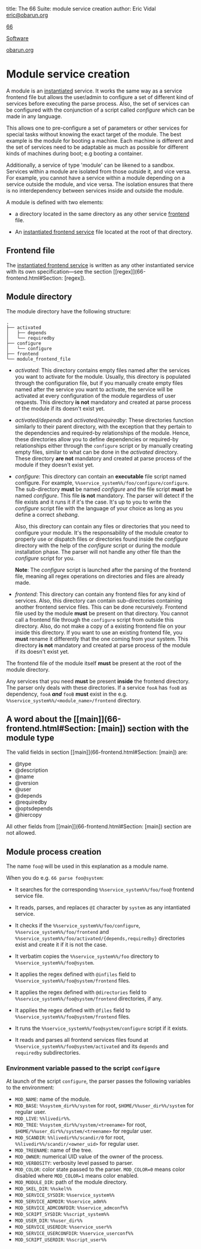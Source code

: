 title: The 66 Suite: module service creation
author: Eric Vidal <eric@obarun.org>

[66](index.html)

[Software](https://web.obarun.org/software)

[obarun.org](https://web.obarun.org)

# Module service creation

A module is an [instantiated](66-instantiated-service.html) service. It works the same way as a service frontend file but allows the user/admin to configure a set of different kind of services before executing the parse process. Also, the set of services can be configured with the conjunction of a script called *configure* which can be made in any language.

This allows one to pre-configure a set of parameters or other services for special tasks without knowing the exact target of the module. The best example is the module for booting a machine. Each machine is different and the set of services need to be adaptable as much as possible for different kinds of machines during boot; e.g booting a container.

Additionally, a service of type 'module' can be likened to a sandbox. Services within a module are isolated from those outside it, and vice versa. For example, you cannot have a service within a module depending on a service outside the module, and vice versa. The isolation ensures that there is no interdependency between services inside and outside the module.

A module is defined with two elements:

- a directory located in the same directory as any other service [frontend](66-frontend.html#the-frontend-service-file) file.

- An [instantiated frontend service](66-instantiated-service.html) file located at the root of that directory.

## Frontend file

The [instantiated frontend service](66-instantiated-service.html) is written as any other instantiated service with its own specification—see the section [[regex]](66-frontend.html#Section: [regex]).

## Module directory

The module directory have the following structure:

```
.
├── activated
│   ├── depends
│   └── requiredby
├── configure
│   └── configure
├── frontend
└── module_frontend_file
```

- *activated*: This directory contains empty files named after the services you want to activate for the module. Usually, this directory is populated through the configuration file, but if you manually create empty files named after the service you want to activate, the service will be activated at every configuration of the module regardless of user requests. This directory **is not** mandatory and created at parse process of the module if its doesn't exist yet.

- *activated/depends* and *activated/requiredby*: These directories function similarly to their parent directory, with the exception that they pertain to the dependencies and required-by relationships of the module. Hence, these directories allow you to define dependencies or required-by relationships either through the `configure` script or by manually creating empty files, similar to what can be done in the *activated* directory. These directory **are not** mandatory and created at parse process of the module if they doesn't exist yet.

- *configure*: This directory can contain an **executable** file script named configure. For example, `%%service_system%%/foo/configure/configure`. The sub-directory **must** be named *configure* and the file script **must** be named *configure*. This file **is not** mandatory. The parser will detect if the file exists and it runs it if it's the case. It's up to you to write the *configure* script file with the language of your choice as long as you define a correct *shebang*.

    Also, this directory can contain any files or directories that you need to configure your module. It's the responsability of the module creator to properly use or dispatch files or directories found inside the *configure* directory with the help of the *configure* script or during the module installation phase. The parser will not handle any other file than the *configure* script for you.

    **Note**: The *configure* script is launched after the parsing of the frontend file, meaning all regex operations on directories and files are already made.

- *frontend*: This directory can contain any frontend files for any kind of services. Also, this directory can contain sub-directories containing another frontend service files. This can be done recursively. Frontend file used by the module **must** be present on that directory. You cannot call a frontend file through the `configure` script from outside this directory. Also, do not make a copy of a existing frontend file on your inside this directory. If you want to use an existing frontend file, you **must** rename it differently that the one coming from your system. This directory **is not** mandatory and created at parse process of the module if its doesn't exist yet.

The frontend file of the module itself **must** be present at the root of the module directory.

Any services that you need **must** be present **inside** the frontend directory. The parser only deals with these directories. If a service `fooA` has `fooB` as dependency, `fooA` ***and*** `fooB` **must** exist in the e.g. `%%service_system%%/<module_name>/frontend` directory.

## A word about the [[main]](66-frontend.html#Section: [main]) section with the module type

The valid fields in section [[main]](66-frontend.html#Section: [main]) are:

- @type
- @description
- @name
- @version
- @user
- @depends
- @requiredby
- @optsdepends
- @hiercopy

All other fields from [[main]](66-frontend.html#Section: [main]) section are not allowed.

## Module process creation

The name `foo@` will be used in this explanation as a module name.

When you do e.g. `66 parse foo@system`:

- It searches for the corresponding `%%service_system%%/foo/foo@` frontend service file.

- It reads, parses, and replaces `@I` character by `system` as any intantiated service.

- It checks if the `%%service_system%%/foo/configure`, `%%service_system%%/foo/frontend` and `%%service_system%%/foo/activated/{depends,requiredby}` directories exist and create it if it is not the case.

- It verbatim copies the `%%service_system%%/foo` directory to `%%service_system%%/foo@system`.

- It applies the regex defined with `@infiles` field to `%%service_system%%/foo@system/frontend` files.

- It applies the regex defined with `@directories` field to `%%service_system%%/foo@system/frontend` directories, if any.

- It applies the regex defined with `@files` field to `%%service_system%%/foo@system/frontend` files.

- It runs the `%%service_system%%/foo@system/configure` script if it exists.

- It reads and parses all frontend services files found at `%%service_system%%/foo@system/activated` and its `depends` and `requiredby` subdirectories.

### Environment variable passed to the script `configure`

At launch of the script `configure`, the parser passes the following variables to the environment:

- `MOD_NAME`: name of the module.
- `MOD_BASE`: `%%system_dir%%/system` for root, `$HOME/%%user_dir%%/system` for regular user.
- `MOD_LIVE`: `%%livedir%%`.
- `MOD_TREE`: `%%system_dir%%/system/<treename>` for root, `$HOME/%%user_dir%%/system/<treename>` for regular user.
- `MOD_SCANDIR`: `%%livedir%%/scandir/0` for root, `%%livedir%%/scandir/<owner_uid>` for regular user.
- `MOD_TREENAME`: name of the tree.
- `MOD_OWNER`: numerical UID value of the owner of the process.
- `MOD_VERBOSITY`: verbosity level passed to parser.
- `MOD_COLOR`: color state passed to the parser. `MOD_COLOR=0` means color disabled where `MOD_COLOR=1` means color enabled.
- `MOD_MODULE_DIR`: path of the module directory.
- `MOD_SKEL_DIR`: `%%skel%%`
- `MOD_SERVICE_SYSDIR`: `%%service_system%%`
- `MOD_SERVICE_ADMDIR`: `%%service_adm%%`
- `MOD_SERVICE_ADMCONFDIR`: `%%service_admconf%%`
- `MOD_SCRIPT_SYSDIR`: `%%script_system%%`
- `MOD_USER_DIR`: `%%user_dir%%`
- `MOD_SERVICE_USERDIR`: `%%service_user%%`
- `MOD_SERVICE_USERCONFDIR`: `%%service_userconf%%`
- `MOD_SCRIPT_USERDIR`: `%%script_user%%`
